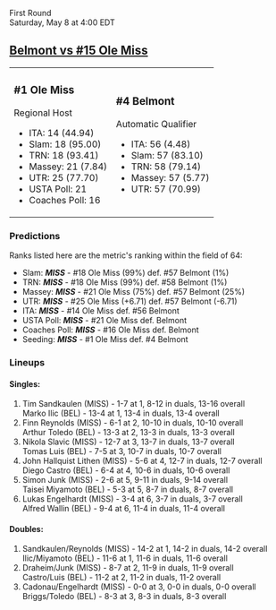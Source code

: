 First Round  
Saturday, May 8 at 4:00 EDT
## [Belmont vs #15 Ole Miss](https://www.ncaa.com/game/5833398) 

<table><tr><td>  

### #1 Ole Miss  

Regional Host  
- ITA: 14 (44.94)  
- Slam: 18 (95.00)  
- TRN: 18 (93.41)  
- Massey: 21 (7.84)  
- UTR: 25 (77.70)  
- USTA Poll: 21  
- Coaches Poll: 16  

</td><td>  

### #4 Belmont  

Automatic Qualifier  
- ITA: 56 (4.48)  
- Slam: 57 (83.10)  
- TRN: 58 (79.14)  
- Massey: 57 (5.77)  
- UTR: 57 (70.99)  

</td></tr></table>  

 ### Predictions  

Ranks listed here are the metric's ranking within the field of 64:  
- Slam: ***MISS*** - #18 Ole Miss (99%) def. #57 Belmont (1%)  
- TRN: ***MISS*** - #18 Ole Miss (99%) def. #58 Belmont (1%)  
- Massey: ***MISS*** - #21 Ole Miss (75%) def. #57 Belmont (25%)  
- UTR: ***MISS*** - #25 Ole Miss (+6.71) def. #57 Belmont (-6.71)  
- ITA: ***MISS*** - #14 Ole Miss def. #56 Belmont  
- USTA Poll: ***MISS*** - #21 Ole Miss def. Belmont  
- Coaches Poll: ***MISS*** - #16 Ole Miss def. Belmont  
- Seeding: ***MISS*** - #1 Ole Miss def. #4 Belmont  

 ### Lineups  

 #### Singles:  
1. Tim Sandkaulen (MISS) - 1-7 at 1, 8-12 in duals, 13-16 overall  
  Marko Ilic (BEL) - 13-4 at 1, 13-4 in duals, 13-4 overall
2. Finn Reynolds (MISS) - 6-1 at 2, 10-10 in duals, 10-10 overall  
  Arthur Toledo (BEL) - 13-3 at 2, 13-3 in duals, 13-3 overall
3. Nikola Slavic (MISS) - 12-7 at 3, 13-7 in duals, 13-7 overall  
  Tomas Luis (BEL) - 7-5 at 3, 10-7 in duals, 10-7 overall
4. John Hallquist Lithen (MISS) - 5-6 at 4, 12-7 in duals, 12-7 overall  
  Diego Castro (BEL) - 6-4 at 4, 10-6 in duals, 10-6 overall
5. Simon Junk (MISS) - 2-6 at 5, 9-11 in duals, 9-14 overall  
  Taisei Miyamoto (BEL) - 5-3 at 5, 8-7 in duals, 8-7 overall
6. Lukas Engelhardt (MISS) - 3-4 at 6, 3-7 in duals, 3-7 overall  
  Alfred Wallin (BEL) - 9-4 at 6, 11-4 in duals, 11-4 overall

 #### Doubles:  
1. Sandkaulen/Reynolds (MISS) - 14-2 at 1, 14-2 in duals, 14-2 overall  
  Ilic/Miyamoto (BEL) - 11-6 at 1, 11-6 in duals, 11-6 overall
2. Draheim/Junk (MISS) - 8-7 at 2, 11-9 in duals, 11-9 overall  
  Castro/Luis (BEL) - 11-2 at 2, 11-2 in duals, 11-2 overall
3. Cadonau/Engelhardt (MISS) - 0-0 at 3, 0-0 in duals, 0-0 overall  
  Briggs/Toledo (BEL) - 8-3 at 3, 8-3 in duals, 8-3 overall